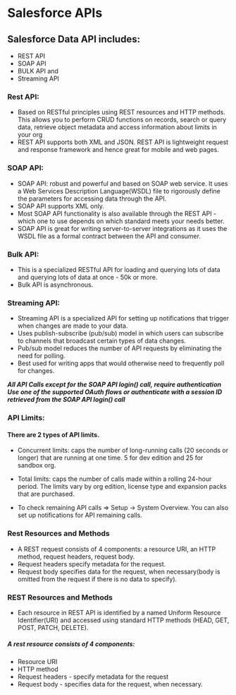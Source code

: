 # Salesforce APIs
## Salesforce Data API includes:
* REST API
* SOAP API
* BULK API and
* Streaming API

### Rest API:
* Based on RESTful principles using REST resources and HTTP methods. This allows you to perform CRUD functions on records, search or query data, retrieve object metadata and access information about limits in your org
* REST API supports both XML and JSON. REST API is lightweight request and response framework and hence great for mobile and web pages.

### SOAP API:
* SOAP API: robust and powerful and based on SOAP web service. It uses a Web Services Description Language(WSDL) file to rigorously define the parameters for accessing data through the API.
* SOAP API supports XML only.
* Most SOAP API functionality is also available through the REST API - which one to use depends on which standard meets your needs better.
* SOAP API is great for writing server-to-server integrations as it uses the WSDL file as a formal contract between the API and consumer.

### Bulk API:
* This is a specialized RESTful API for loading and querying lots of data and querying lots of data at once - 50k or more.
* Bulk API is asynchronous.

### Streaming API:
* Streaming API is a specialized API for setting up notifications that trigger when changes are made to your data.
* Uses publish-subscribe (pub/sub) model in which users can subscribe to channels that broadcast certain types of data changes.
* Pub/sub model reduces the number of API requests by eliminating the need for polling.
* Best used for writing apps that would otherwise need to frequently poll for changes.

**_All API Calls except for the SOAP API login() call, require authentication_**
**_Use one of the supported OAuth flows or authenticate with a session ID retrieved from the SOAP API login() call_**

### API Limits:
#### There are 2 types of API limits.
  * Concurrent limits: caps the number of long-running calls (20 seconds or longer) that are running at one time. 5 for dev edition and 25 for sandbox org.
  * Total limits: caps the number of calls made within a rolling 24-hour period. The limits vary by org edition, license type and expansion packs that are purchased.

* To check remaining API calls => Setup -> System Overview. You can also set up notifications for API remaining calls.

### Rest Resources and Methods
* A REST request consists of 4 components: a resource URI, an HTTP method, request headers, request body.
* Request headers specify metadata for the request.
* Request body specifies data for the request, when necessary(body is omitted from the request if there is no data to specify).

### REST Resources and Methods
* Each resource in REST API is identified by a named Uniform Resource Identifier(URI) and accessed using standard HTTP methods (HEAD, GET, POST, PATCH, DELETE).

##### A rest resource consists of 4 components:
* Resource URI
* HTTP method
* Request headers - specify metadata for the request
* Request body - specifies data for the request, when necessary. 







